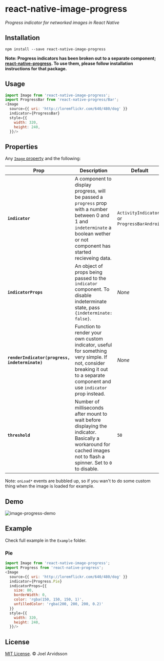 # react-native-image-progress
*Progress indicator for networked images in React Native*

## Installation

```
npm install --save react-native-image-progress
```

**Note: Progress indicators has been broken out to a separate component; [react-native-progress](https://github.com/oblador/react-native-progress). To use them, please follow installation instructions for that package.**


## Usage

```js
import Image from 'react-native-image-progress';
import ProgressBar from 'react-native-progress/Bar';
<Image
  source={{ uri: 'http://loremflickr.com/640/480/dog' }}
  indicator={ProgressBar}
  style={{
    width: 320,
    height: 240,
  }}/>
```

## Properties

Any [`Image` property](http://facebook.github.io/react-native/docs/image.html) and the following:

| Prop | Description | Default |
|---|---|---|
|**`indicator`**|A component to display progress, will be passed a `progress` prop with a number between 0 and 1 and `indeterminate` a boolean wether or not component has started recieveing data.|`ActivityIndicator` or `ProgressBarAndroid`|
|**`indicatorProps`**|An object of props being passed to the `indicator` component. To disable indeterminate state, pass `{indeterminate: false}`.|*None*|
|**`renderIndicator(progress, indeterminate)`**|Function to render your own custom indicator, useful for something very simple. If not, consider breaking it out to a separate component and use `indicator` prop instead.|*None*|
|**`threshold`**|Number of milliseconds after mount to wait before displaying the indicator. Basically a workaround for cached images not to flash a spinner. Set to `0` to disable.|`50`|

Note: `onLoad*` events are bubbled up, so if you wan't to do some custom thing when the image is loaded for example.

## Demo

![image-progress-demo](https://cloud.githubusercontent.com/assets/378279/10882718/0f33e7b4-813b-11e5-9f6c-90df8b9050b8.gif)

## Example

Check full example in the `Example` folder.

### Pie

```js
import Image from 'react-native-image-progress';
import Progress from 'react-native-progress';
<Image
  source={{ uri: 'http://loremflickr.com/640/480/dog' }}
  indicator={Progress.Pie}
  indicatorProps={{
    size: 80,
    borderWidth: 0,
    color: 'rgba(150, 150, 150, 1)',
    unfilledColor: 'rgba(200, 200, 200, 0.2)'
  }}
  style={{
    width: 320,
    height: 240,
  }}/>
```


## License

[MIT License](http://opensource.org/licenses/mit-license.html). © Joel Arvidsson
